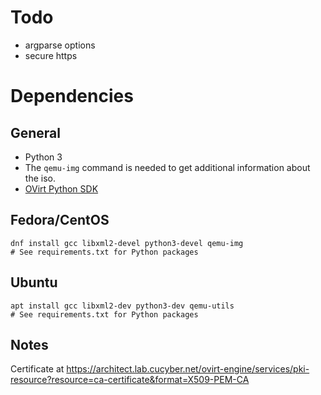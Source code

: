 # Todo

* argparse options
* secure https

# Dependencies

## General

* Python 3
* The `qemu-img` command is needed to get additional information about the iso.
* [OVirt Python SDK](https://pypi.org/project/ovirt-engine-sdk-python/)

## Fedora/CentOS

```
dnf install gcc libxml2-devel python3-devel qemu-img
# See requirements.txt for Python packages
```

## Ubuntu

```
apt install gcc libxml2-dev python3-dev qemu-utils
# See requirements.txt for Python packages
```

## Notes

Certificate at https://architect.lab.cucyber.net/ovirt-engine/services/pki-resource?resource=ca-certificate&format=X509-PEM-CA

